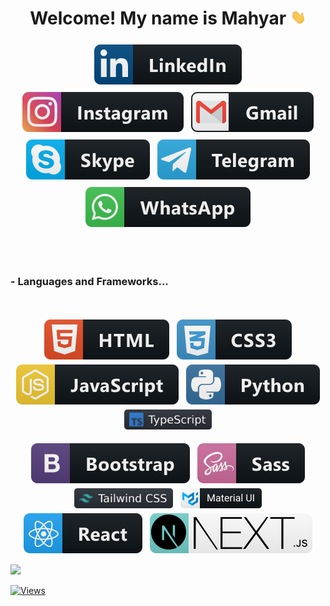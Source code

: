 <div align="center">
   <h1>Welcome! My name is Mahyar  <img src="./icons/handwave.gif" width="25px"> </h1>
   
   
</div>
<p align='center'>
<a target="_blank" href="https://www.linkedin.com/in/mahyar-ershad-3a9094287/"><img src="./icons/linkedin.svg" alt="linkedin" style="vertical-align:top; margin:6px 4px"></a>
<a target="_blank" href="https://www.instagram.com/mahyarershad/"><img src="./icons/instagram.svg" alt="linkedin" style="vertical-align:top; margin:6px 4px"></a>
<a target="_blank" href="mailto:mahyar.ershad92@gmail.com"><img src="./icons/gmail.svg" alt="Telegram" style="vertical-align:top; margin:6px 4px"></a>
<a target="_blank" href="https://join.skype.com/invite/B6BIyuVSgp4i"><img src="./icons/skype.svg" alt="Skype" style="vertical-align:top; margin:6px 4px"></a>
<a target="_blank" href="https://t.me/mahyarErshad"><img src="./icons/telegram.svg" alt="Telegram" style="vertical-align:top; margin:6px 4px"></a>
<a target="_blank" href="https://api.whatsapp.com/send/?phone=989120343545&text&type=phone_number&app_absent=0"><img src="./icons/whatsapp.svg" alt="Telegram" style="vertical-align:top; margin:6px 4px"></a>
 </p>  
 <br />
 <br />
  
  ### - Languages and Frameworks...
  <br />  
  <p align="center">
   <img src="./icons/html.svg" alt="html" style="vertical-align:top; margin:4px">
   <img src="./icons/css3.svg" alt="CSS" style="vertical-align:top; margin:4px">
   <img src="./icons/js.svg" alt="JavaScript" style="vertical-align:top; margin:4px">
   <img src="./icons/python.svg" alt="Python" style="vertical-align:top; margin:4px">
   <img src="./icons/ts.svg" alt="TypeScript" style="vertical-align:top; margin:4px; height: 32px">
   </p>  
  <p align="center" margin-top:8px>
   <img src="./icons/bootstrap.svg" alt="Bootstrap" style="vertical-align:top; margin:4px">
   <img src="./icons/sass.svg" alt="SASS" style="vertical-align:top; margin:4px">
   <img src="./icons/tailwind.svg" alt="Tailwind" style="vertical-align:top; margin:4px; height: 32px">
   <img src="./icons/mui.svg" alt="MUI" style="vertical-align:top; margin:4px; height: 32px">
   <img src="./icons/react.svg" alt="React" style="vertical-align:top; margin:4px">
   <img src="./icons/nextjs.svg" alt="Next.js" style="vertical-align:top; margin:4px">
   </p>  
   
   ![](https://github-readme-stats.vercel.app/api/top-langs/?username=mahyarErshad&theme=buefy&hide_border=false&include_all_commits=true&count_private=true&layout=compact&langs_count=10)
     
   <a href="https://github.com/mahyarErshad/"><img alt="Views" src="https://komarev.com/ghpvc/?username=mahyarErshad&label=PROFILE+VIEWS"/></a>
   

